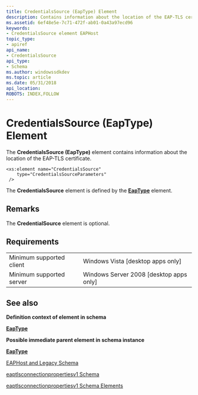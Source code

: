 ```yaml
---
title: CredentialsSource (EapType) Element
description: Contains information about the location of the EAP-TLS certificate.
ms.assetid: 6ef48e5e-7c71-472f-ab01-0a43a97ecd96
keywords:
- CredentialsSource element EAPHost
topic_type:
- apiref
api_name:
- CredentialsSource
api_type:
- Schema
ms.author: windowssdkdev
ms.topic: article
ms.date: 05/31/2018
api_location: 
ROBOTS: INDEX,FOLLOW
---
```


# CredentialsSource (EapType) Element

The **CredentialsSource (EapType)** element contains information about the location of the EAP-TLS certificate.

``` syntax
<xs:element name="CredentialsSource"
    type="CredentialsSourceParameters"
 />
```

The **CredentialsSource** element is defined by the [**EapType**](eaptlsconnectionpropertiesv1schema-eaptype-element.md) element.

## Remarks

The **CredentialSource** element is optional.

## Requirements



|                                     |                                                      |
|-------------------------------------|------------------------------------------------------|
| Minimum supported client<br/> | Windows Vista \[desktop apps only\]<br/>       |
| Minimum supported server<br/> | Windows Server 2008 \[desktop apps only\]<br/> |



## See also

<dl> <dt>

**Definition context of element in schema**
</dt> <dt>

[**EapType**](eaptlsconnectionpropertiesv1schema-eaptype-element.md)
</dt> <dt>

**Possible immediate parent element in schema instance**
</dt> <dt>

[**EapType**](eaptlsconnectionpropertiesv1schema-eaptype-element.md)
</dt> <dt>


</dt> <dt>

[EAPHost and Legacy Schema](eaphost-schemas.md)
</dt> <dt>

[eaptlsconnectionpropertiesv1 Schema](eaptlsconnectionpropertiesv1schema-schema.md)
</dt> <dt>

[eaptlsconnectionpropertiesv1 Schema Elements](eaptlsconnectionpropertiesv1schema-elements.md)
</dt> </dl>

 

 





